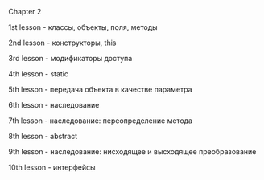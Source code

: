 Chapter 2

1st lesson - классы, объекты, поля, методы

2nd lesson - конструкторы, this

3rd lesson - модификаторы доступа

4th lesson - static

5th lesson - передача объекта в качестве параметра

6th lesson - наследование

7th lesson - наследование: переопределение метода

8th lesson - abstract

9th lesson - наследование: нисходящее и высходящее преобразование

10th lesson - интерфейсы




